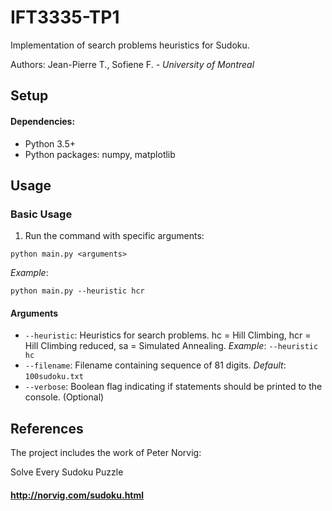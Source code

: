 # IFT3335-TP1

Implementation of search problems heuristics for Sudoku.

Authors: Jean-Pierre T., Sofiene F. *- University of Montreal*

## Setup
#### Dependencies:
* Python 3.5+
* Python packages: numpy, matplotlib

## Usage
### Basic Usage

1. Run the command with specific arguments:
```
python main.py <arguments>
```
*Example*:
```
python main.py --heuristic hcr
```

#### Arguments
* `--heuristic`: Heuristics for search problems. hc = Hill Climbing, hcr = Hill Climbing reduced, sa = Simulated Annealing. *Example*: `--heuristic hc`
* `--filename`: Filename containing sequence of 81 digits. *Default*: `100sudoku.txt`
* `--verbose`: Boolean flag indicating if statements should be printed to the console. (Optional)

## References

The project includes the work of Peter Norvig:

Solve Every Sudoku Puzzle
#### http://norvig.com/sudoku.html

